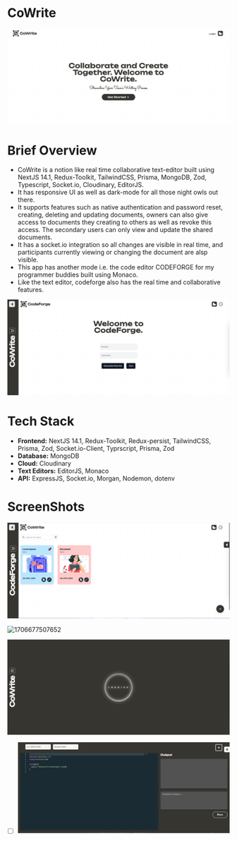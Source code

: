 # CoWrite

![1706670598418](image/README/1706670598418.png)

# Brief Overview

- CoWrite is a notion like real time collaborative text-editor built using NextJS 14.1, Redux-Toolkit, TailwindCSS, Prisma, MongoDB, Zod, Typescript, Socket.io, Cloudinary, EditorJS.
- It has responsive UI as well as dark-mode for all those night owls out there.
- It supports features such as native authentication and password reset, creating, deleting and updating documents, owners can also give access to documents they creating to others as well as revoke this access. The secondary users can only view and update the shared documents.
- It has a socket.io integration so all changes are visible in real time, and participants currently viewing or changing the document are alsp visible.
- This app has another mode i.e. the code editor CODEFORGE for my programmer buddies built using Monaco.
- Like the text editor, codeforge also has the real time and collaborative features.

![1706677543803](image/README/1706677543803.png)

# Tech Stack

- **Frontend:** NextJS 14.1, Redux-Toolkit, Redux-persist, TailwindCSS, Prisma, Zod, Socket.io-Client, Typrscript, Prisma, Zod
- **Database:** MongoDB
- **Cloud:** Cloudinary
- **Text Editors:** EditorJS, Monaco
- **API:** ExpressJS, Socket.io, Morgan, Nodemon, dotenv

# **ScreenShots**

![1706676017141](image/README/1706676017141.png)

![1706677507652](https://file+.vscode-resource.vscode-cdn.net/c%3A/Users/anura_mj0qbp4/html/nextjs/cowrite/image/README/1706677507652.png)

![1706677525686](image/README/1706677525686.png)

- [ ] ![1706677623103](image/README/1706677623103.png)
